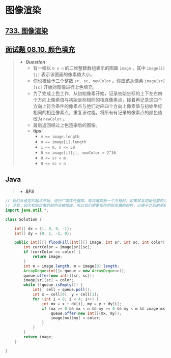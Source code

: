 # 图像渲染

## [733. 图像渲染](https://leetcode.cn/problems/flood-fill/)

## [面试题 08.10. 颜色填充](https://leetcode.cn/problems/color-fill-lcci/)

> - ***Question***
>   - 有一幅以 `m x n` 的二维整数数组表示的图画 `image` ，其中 `image[i][j]` 表示该图画的像素值大小。
>   - 你也被给予三个整数 `sr, sc, newColor` 。你应该从像素 `image[sr][sc]` 开始对图像进行上色填充。
>   - 为了完成上色工作，从初始像素开始，记录初始坐标的上下左右四个方向上像素值与初始坐标相同的相连像素点，接着再记录这四个方向上符合条件的像素点与他们对应四个方向上像素值与初始坐标相同的相连像素点，重复该过程。将所有有记录的像素点的颜色值改为 `newColor` 。
>   - 最后返回经过上色渲染后的图像。
>   - ***tips:***
>     - `m == image.length`
>     - `n == image[i].length`
>     - `1 <= m, n <= 50`
>     - `0 <= image[i][j], newColor < 2^16`
>     - `0 <= sr < m`
>     - `0 <= sc < n`

## Java

> - ***BFS***

```java
// 我们从给定的起点开始，进行广度优先搜索。每次搜索到一个方格时，如果其与初始位置的方格颜色相同，就将该方格加入队列，并将该方格的颜色更新，以防止重复入队。
// 注意：因为初始位置的颜色会被修改，所以我们需要保存初始位置的颜色，以便于之后的更新操作。
import java.util.*;

class Solution {

    int[] dx = {1, 0, 0, -1};
    int[] dy = {0, 1, -1, 0};

    public int[][] floodFill(int[][] image, int sr, int sc, int color) {
        int currColor = image[sr][sc];
        if (currColor == color) {
            return image;
        }
        int n = image.length, m = image[0].length;
        ArrayDeque<int[]> queue = new ArrayDeque<>();
        queue.offer(new int[]{sr, sc});
        image[sr][sc] = color;
        while (!queue.isEmpty()) {
            int[] cell = queue.poll();
            int x = cell[0], y = cell[1];
            for (int i = 0; i < 4; i++) {
                int mx = x + dx[i], my = y + dy[i];
                if (mx >= 0 && mx < n && my >= 0 && my < m && image[mx][my] == currColor) {
                    queue.offer(new int[]{mx, my});
                    image[mx][my] = color;
                }
            }
        }
        return image;
    }

}
```
